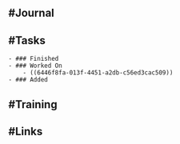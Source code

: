 ## #Journal
## #Tasks
	- ### Finished
	- ### Worked On
		- ((6446f8fa-013f-4451-a2db-c56ed3cac509))
	- ### Added
## #Training
## #Links